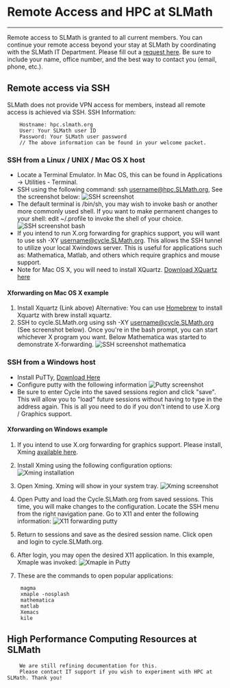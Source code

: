 # Remote Access and HPC at SLMath
---
Remote access to SLMath is granted to all current members. You can continue your remote access beyond your stay at SLMath by coordinating with the SLMath IT Department. Please fill out a [request here](https://SLMathhelpdesk.freshdesk.com/support/home). Be sure to include your name, office number, and the best way to contact you (email, phone, etc.). 

## Remote access via SSH
SLMath does not provide VPN access for members, instead all remote access is achieved via SSH. 
SSH Information:

		Hostname: hpc.slmath.org
		User: Your SLMath user ID
		Password: Your SLMath user password
		// The above information can be found in your welcome packet. 
		
### SSH from a Linux / UNIX / Mac OS X host

* Locate a Terminal Emulator. In Mac OS, this can be found in Applications -> Utilities - Terminal. 
* SSH using the following command: ssh username@hpc.SLMath.org, See the screenshot below:
![SSH screenshot](https://s3-us-west-1.amazonaws.com/SLMath.org/computing/ssh-screenshot.png)
* The default terminal is /bin/sh, you may wish to invoke bash or another more commonly used shell. If you want to make permanent changes to your shell: edit ~/.profile to invoke the shell of your choice. 
![SSH screenshot bash](https://s3-us-west-1.amazonaws.com/SLMath.org/computing/ssh-screenshot-bash.png)
* If you intend to run X.org forwarding for graphics support, you will want to use ssh -XY username@cycle.SLMath.org. This allows the SSH tunnel to utilize your local Xwindows server. This is useful for applications such as: Mathematica, Matlab, and others which require graphics and mouse support. 
* Note for Mac OS X, you will need to install XQuartz. [Download XQuartz here](https://www.xquartz.org/) 

#### Xforwarding on Mac OS X example

1. Install Xquartz (Link above) Alternative: You can use [Homebrew](https://brew.sh/) to install Xquartz with brew install xquartz.
2. SSH to cycle.SLMath.org using ssh -XY username@cycle.SLMath.org (See screenshot below). Once you're in the bash prompt, you can start whichever X program you want. Below Mathematica was started to demonstrate X-forwarding. 
![SSH screenshot mathematica](https://s3-us-west-1.amazonaws.com/SLMath.org/computing/ssh-mathematica.png)



### SSH from a Windows host

* Install PuTTy, [Download Here](https://www.putty.org/)
* Configure putty with the following information ![Putty screenshot](https://s3-us-west-1.amazonaws.com/SLMath.org/computing/ssh-putty.png)
* Be sure to enter Cycle into the saved sessions region and click "save". This will allow you to "load" future sessions without having to type in the address again. This is all you need to do if you don't intend to use X.org / Graphics support. 

#### Xforwarding on Windows example

1. If you intend to use X.org forwarding for graphics support. Please install, Xming [available here](https://sourceforge.net/projects/xming/).
2. Install Xming using the following configuration options: ![Xming installation](https://s3-us-west-1.amazonaws.com/SLMath.org/computing/xming-install.png)
3. Open Xming. Xming will show in your system tray. ![Xming screenshot](https://s3-us-west-1.amazonaws.com/SLMath.org/computing/ssh-xming1.png)
4.  Open Putty and load the Cycle.SLMath.org from saved sessions. This time, you will make changes to the configuration. Locate the SSH menu from the right navigation pane. Go to X11 and enter the following information: ![X11 forwarding putty](https://s3-us-west-1.amazonaws.com/SLMath.org/computing/xforwarding-putty.png)
5. Return to sessions and save as the desired session name. Click open and login to cycle.SLMath.org.
6. After login, you may open the desired X11 application. In this example, Xmaple was invoked: ![Xmaple in Putty](https://s3-us-west-1.amazonaws.com/SLMath.org/computing/xmaple-putty.png)
7. These are the commands to open popular applications:

		magma
		xmaple -nosplash
		mathematica
		matlab
		Xemacs
		kile
		



## High Performance Computing Resources at SLMath

		We are still refining documentation for this. 
		Please contact IT support if you wish to experiment with HPC at SLMath. Thank you!
